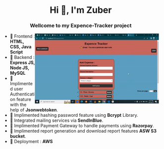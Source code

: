 <h1 align="center">Hi 👋, I'm Zuber</h1>
<h3 align="center">Wellcome to my Expence-Tracker project</h3>
<img align="right" alt="Coding" width="400" src="./gif/gif2.gif">

- 🌱 Frontend : **HTML, CSS, Java Script**
- 🌱 Backend :  **Express JS, Node JS, MySQL**
- 🌱 Implimented user Authentication feature with the help of **Jsonwebtoken**.
- 🌱 Implimented hashing password feature using **Bcrypt** Library.
- 🌱 Integrated mailing services via **SendInBlue**.
- 🌱 Implimented Payment Gateway to handle payments using **Razorpay**.
- 🌱 Implimented report generation and download report features **ASW S3 bucket**.
- 🌱 Deployment : **AWS**
